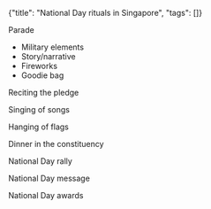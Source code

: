{"title": "National Day rituals in Singapore", "tags": []}

Parade
* Military elements
* Story/narrative
* Fireworks
* Goodie bag

Reciting the pledge

Singing of songs

Hanging of flags

Dinner in the constituency

National Day rally

National Day message

National Day awards

